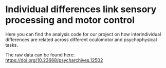 # Individual differences link sensory processing and motor control

Here you can find the analysis code for our project on how interindividual differences are related across different oculomotor and psychophysical tasks. 

The raw data can be found here: https://doi.org/10.23668/psycharchives.12502



